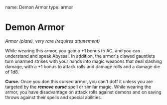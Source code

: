 name: Demon Armor type: armor

# Demon Armor
_Armor (plate), very rare (requires attunement)_

While wearing this armor, you gain a +1 bonus to AC, and you can understand and speak Abyssal. In addition, the armor's clawed gauntlets turn unarmed strikes with your hands into magic weapons that deal slashing damage, with a +1 bonus to attack rolls and damage rolls and a damage die of 1d8.

**Curse.** Once you don this cursed armor, you can't doff it unless you are targeted by the **_remove curse_** spell or similar magic. While wearing the armor, you have disadvantage on attack rolls against demons and on saving throws against their spells and special abilities. 